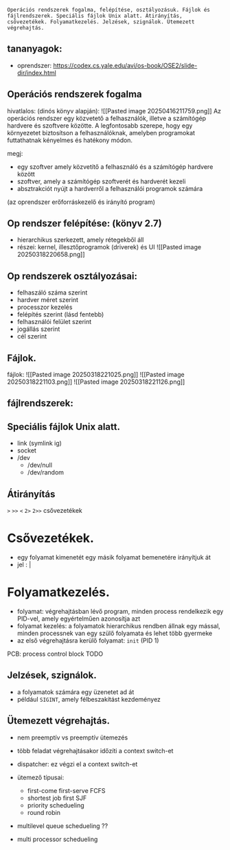 ```
Operációs rendszerek fogalma, felépítése, osztályozásuk. Fájlok és fájlrendszerek. Speciális fájlok Unix alatt. Átirányítás, csővezetékek. Folyamatkezelés. Jelzések, szignálok. Ütemezett végrehajtás.
```
## tananyagok:
- oprendszer: https://codex.cs.yale.edu/avi/os-book/OSE2/slide-dir/index.html

## Operációs rendszerek fogalma
hivatlalos: (dinós könyv alapján):
![[Pasted image 20250416211759.png]]
Az operációs rendszer egy közvetető a felhasználók, illetve a számítógép hardvere és szoftvere közötte. A legfontosabb szerepe, hogy egy környezetet biztosítson a felhasználóknak, amelyben programokat futtathatnak kényelmes és hatékony módon.

megj:
- egy szoftver amely közvetítő a felhasználó és a számítógép hardvere között
- szoftver, amely a számítógép szoftverét és hardverét kezeli
- absztrakciót nyújt a hardverről a felhasználói programok számára

(az oprendszer erőforráskezelő és irányító program)

## Op rendszer felépítése: (könyv 2.7)
- hierarchikus szerkezett, amely rétegekből áll
- részei: kernel, illesztőprogramok (driverek) és UI
![[Pasted image 20250318220658.png]]

## Op rendszerek osztályozásai:
- felhaszáló száma szerint
- hardver méret szerint
- processzor kezelés
- felépítés szerint (lásd fentebb)
- felhasználói felület szerint
- jogállás szerint
- cél szerint


## Fájlok.
fájlok:
![[Pasted image 20250318221025.png]]
![[Pasted image 20250318221103.png]]
![[Pasted image 20250318221126.png]]

## fájlrendszerek:

## Speciális fájlok Unix alatt.
- link (symlink ig)
 - socket
 - /dev
	 - /dev/null
	 - /dev/random

## Átirányítás
`>`
`>>`
`<`
`2>`
`2>>`
csővezetékek

# Csővezetékek.
- egy folyamat kimenetét egy másik folyamat bemenetére irányítjuk át
- jel : |

# Folyamatkezelés.
- folyamat: végrehajtásban lévő program, minden process rendelkezik egy PID-vel, amely egyértelműen azonosítja azt
- folyamat kezelés: a folyamatok hierarchikus rendben állnak egy mással, minden processnek van egy szülő folyamata és lehet több gyermeke
- az első végrehajtásra kerülő folyamat: `init` (PID 1)

PCB: process control block
TODO

## Jelzések, szignálok.
- a folyamatok számára egy üzenetet ad át
- például `SIGINT`, amely félbeszakítást kezdeményez

## Ütemezett végrehajtás.

- nem preemptív vs preemptív ütemezés 
- több feladat végrehajtásakor időzíti a context switch-et
- dispatcher: ez végzi el a context switch-et

- ütemező típusai: 
	- first-come first-serve FCFS
	- shortest job first SJF
	- priority schedueling
	- round robin 

- multilevel queue schedueling ??
- multi processor schedueling